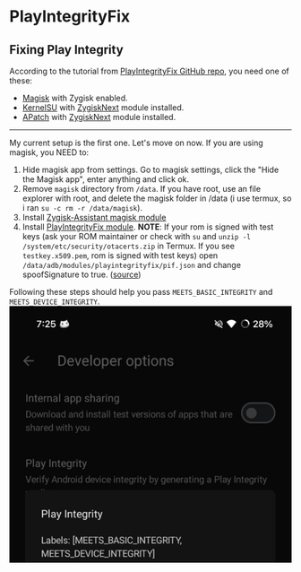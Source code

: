 # PlayIntegrityFix

## Fixing Play Integrity
According to the tutorial from [PlayIntegrityFix GitHub repo](https://github.com/chiteroman/PlayIntegrityFix?tab=readme-ov-file#tutorial), you need one of these:

- [Magisk](https://github.com/topjohnwu/Magisk) with Zygisk enabled.
- [KernelSU](https://github.com/tiann/KernelSU) with [ZygiskNext](https://github.com/Dr-TSNG/ZygiskNext) module installed.
- [APatch](https://github.com/bmax121/APatch) with [ZygiskNext](https://github.com/Dr-TSNG/ZygiskNext) module installed.

---

My current setup is the first one. Let's move on now. If you are using magisk, you NEED to:

1. Hide magisk app from settings. Go to magisk settings, click the "Hide the Magisk app", enter anything and click ok.
2. Remove `magisk` directory from `/data`. If you have root, use an file explorer with root, and delete the magisk folder in /data (i use termux, so i ran `su -c rm -r /data/magisk`).
3. Install [Zygisk-Assistant magisk module](https://github.com/snake-4/Zygisk-Assistant/releases/latest)
4. Install [PlayIntegrityFix module](https://github.com/chiteroman/PlayIntegrityFix/releases/latest). **NOTE**: If your rom is signed with test keys (ask your ROM maintainer or check with `su` and `unzip -l /system/etc/security/otacerts.zip` in Termux. If you see `testkey.x509.pem`, rom is signed with test keys) open `/data/adb/modules/playintegrityfix/pif.json` and change spoofSignature to true. ([source](https://t.me/A3Official/502180))

Following these steps should help you pass `MEETS_BASIC_INTEGRITY` and `MEETS_DEVICE_INTEGRITY`.
![image showing basic and device integrity with green checks.](/static/img/pi-result.png)
